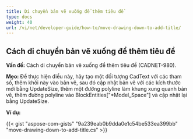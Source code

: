 ```yaml
---
title: Di chuyển bản vẽ xuống để thêm tiêu đề
type: docs
weight: 40
url: /vi/net/developer-guide/how-to/move-drawing-down-to-add-title/
---
```


## **Cách di chuyển bản vẽ xuống để thêm tiêu đề**

**Vấn đề:** Cách di chuyển bản vẽ xuống để thêm tiêu đề (CADNET-980).

**Mẹo:** Để thực hiện điều này, hãy tạo một đối tượng CadText với các tham số, thêm khối này vào bản vẽ, sau đó cập nhật bản vẽ với các kích thước mới bằng UpdateSize, thêm một đường polyline làm khung xung quanh bản vẽ, thêm đường polyline vào BlockEntities["*Model_Space"] và cập nhật lại bằng UpdateSize.

**Ví dụ:**

{{< gist "aspose-com-gists" "9a239eab0b9dda0e1c54be533ea399bb" "move-drawing-down-to-add-title.cs" >}}
